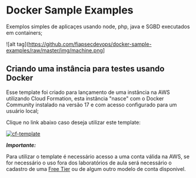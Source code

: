 # Docker Sample Examples

Exemplos simples de aplicaçes usando node, php, java e SGBD executados em containers;

![alt tag](https://github.com/fiapsecdevops/docker-sample-examples/raw/master/img/machine.png]

## Criando uma instância para testes usando Docker

Esse template foi criado para lançamento de uma instância na AWS utilizando Cloud Formation, esta instância "nasce" com o Docker Community instalado na versão 17 e com acesso configurado para um usuário local;

Clique no link abaixo caso deseja utilizar este template:

[![cf-template](https://s3.amazonaws.com/cloudformation-examples/cloudformation-launch-stack.png)](https://console.aws.amazon.com/cloudformation/home?region=us-east-2#/stacks/new?stackName=sandboxDocker&templateURL=https://s3.us-east-2.amazonaws.com/cf-templates-fiaplabs/dockermachine-aws-tmpl.json)

***Importante:***

Para utilizar o template é necessário acesso a uma conta válida na AWS, se for necessário o uso fora dos laboratórios de aula será necessário o cadastro de uma [Free Tier](https://aws.amazon.com/pt/free/) ou de algum outro modelo de conta disponivel.
